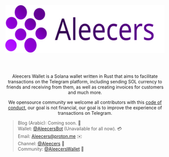 <div align="center">

<img alt="Aleecers-icon" src="https://github.com/Aleecers/logos/raw/main/logos/transparent/aleecers-right-logo.svg" height="150"/>

<br><br>

Aleecers Wallet is a Solana wallet written in Rust that aims to facilitate transactions on the Telegram platform, including sending SOL currency to friends and receiving from them, as well as creating invoices for customers and much more.

We opensource community we welcome all contributors with this [code of conduct], our goal is not financial, our goal is to improve the experience of transactions on Telegram.

</div>

> Blog (Arabic): Coming soon. :memo: <br>
Wallet: [@AleecersBot] (Unavailable for all now). :credit_card: <br>
Email: Aleecers@proton.me :envelope: <br>
Channel: [@Aleecers] :loudspeaker: <br>
Community: [@AleecersWallet] :speech_balloon: <br>

[@Aleecers]: https://t.me/Aleecers
[@AleecersWallet]: https://t.me/AleecersWallet
[@AleecersBot]: https://t.me/AleecersBot
[code of conduct]: https://www.rust-lang.org/policies/code-of-conduct
